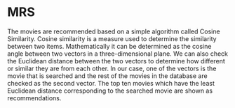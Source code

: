 # MRS
The movies are recommended based on a simple algorithm called Cosine Similarity. Cosine similarity is a measure used to determine the similarity between two items. Mathematically it can be determined as the cosine angle between two vectors in a three-dimensional plane. We can also check the Euclidean distance between the two vectors to determine how different or similar they are from each other. In our case, one of the vectors is the movie that is searched and the rest of the movies in the database are checked as the second vector. The top ten movies which have the least Euclidean distance corresponding to the searched movie are shown as recommendations.


